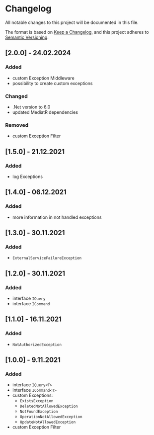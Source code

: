 # Changelog

All notable changes to this project will be documented in this file.

The format is based on [Keep a Changelog](https://keepachangelog.com/en/1.0.0/), and this project adheres to [Semantic Versioning](https://semver.org/spec/v2.0.0.html).

## [2.0.0] - 24.02.2024

### Added

- custom Exception Middleware
- possibility to create custom exceptions

### Changed

- .Net version to 6.0
- updated MediatR dependencies

### Removed

- custom Exception Filter

## [1.5.0] - 21.12.2021

### Added

- log Exceptions

## [1.4.0] - 06.12.2021

### Added

- more information in not handled exceptions

## [1.3.0] - 30.11.2021

### Added

- `ExternalServiceFailureException` 

## [1.2.0] - 30.11.2021

### Added

- interface `IQuery`
- interface `ICommand`

## [1.1.0] - 16.11.2021

### Added

- `NotAuthorizedException`

## [1.0.0] - 9.11.2021

### Added

- interface `IQuery<T>`
- interface `ICommand<T>`
- custom Exceptions:
    - `ExistsException`
    - `DeletedNotAllowedException`
    - `NotFoundException`
    - `OperationNotAllowedException`
    - `UpdateNotAllowedException`
- custom Exception Filter
